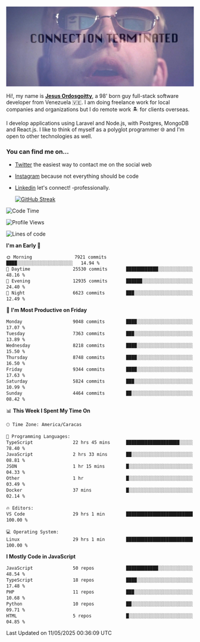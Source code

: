 ![hackers movie reference](./disconnected.jpg)

Hi!, my name is [**Jesus Ordosgoitty**](https://jodaz.dev), a 98' born guy full-stack software developer from Venezuela 🇻🇪. I am doing freelance work for local companies and organizations but I do remote work 🏝️ for clients overseas. 

I develop applications using Laravel and Node.js, with Postgres, MongoDB and React.js. I like to think of myself as a polyglot programmer 🌐 and I'm open to other technologies as well.

### You can find me on...

- [Twitter](https://twitter.com/jodaz_) the easiest way to contact me on the social web
- [Instagram](https://instagram.com/jodaz_) because not everything should be code
- [Linkedin](https://linkedin.com/in/jodaz) let's connect! -professionally.


    [![GitHub Streak](https://streak-stats.demolab.com?user=jodaz&theme=tokyonight)](https://git.io/streak-stats)

<!--START_SECTION:waka-->
![Code Time](http://img.shields.io/badge/Code%20Time-6%2C410%20hrs%2011%20mins-blue)

![Profile Views](http://img.shields.io/badge/Profile%20Views-0-blue)

![Lines of code](https://img.shields.io/badge/From%20Hello%20World%20I%27ve%20Written-83.8%20million%20lines%20of%20code-blue)

**I'm an Early 🐤** 

```text
🌞 Morning                7921 commits        ████░░░░░░░░░░░░░░░░░░░░░   14.94 % 
🌆 Daytime                25530 commits       ████████████░░░░░░░░░░░░░   48.16 % 
🌃 Evening                12935 commits       ██████░░░░░░░░░░░░░░░░░░░   24.40 % 
🌙 Night                  6623 commits        ███░░░░░░░░░░░░░░░░░░░░░░   12.49 % 
```
📅 **I'm Most Productive on Friday** 

```text
Monday                   9048 commits        ████░░░░░░░░░░░░░░░░░░░░░   17.07 % 
Tuesday                  7363 commits        ███░░░░░░░░░░░░░░░░░░░░░░   13.89 % 
Wednesday                8218 commits        ████░░░░░░░░░░░░░░░░░░░░░   15.50 % 
Thursday                 8748 commits        ████░░░░░░░░░░░░░░░░░░░░░   16.50 % 
Friday                   9344 commits        ████░░░░░░░░░░░░░░░░░░░░░   17.63 % 
Saturday                 5824 commits        ███░░░░░░░░░░░░░░░░░░░░░░   10.99 % 
Sunday                   4464 commits        ██░░░░░░░░░░░░░░░░░░░░░░░   08.42 % 
```


📊 **This Week I Spent My Time On** 

```text
🕑︎ Time Zone: America/Caracas

💬 Programming Languages: 
TypeScript               22 hrs 45 mins      ████████████████████░░░░░   78.40 % 
JavaScript               2 hrs 33 mins       ██░░░░░░░░░░░░░░░░░░░░░░░   08.81 % 
JSON                     1 hr 15 mins        █░░░░░░░░░░░░░░░░░░░░░░░░   04.33 % 
Other                    1 hr                █░░░░░░░░░░░░░░░░░░░░░░░░   03.49 % 
Docker                   37 mins             █░░░░░░░░░░░░░░░░░░░░░░░░   02.14 % 

🔥 Editors: 
VS Code                  29 hrs 1 min        █████████████████████████   100.00 % 

💻 Operating System: 
Linux                    29 hrs 1 min        █████████████████████████   100.00 % 
```

**I Mostly Code in JavaScript** 

```text
JavaScript               50 repos            ████████████░░░░░░░░░░░░░   48.54 % 
TypeScript               18 repos            ████░░░░░░░░░░░░░░░░░░░░░   17.48 % 
PHP                      11 repos            ███░░░░░░░░░░░░░░░░░░░░░░   10.68 % 
Python                   10 repos            ██░░░░░░░░░░░░░░░░░░░░░░░   09.71 % 
HTML                     5 repos             █░░░░░░░░░░░░░░░░░░░░░░░░   04.85 % 
```




 Last Updated on 11/05/2025 00:36:09 UTC
<!--END_SECTION:waka-->
